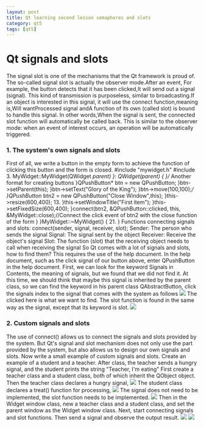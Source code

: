 ```yaml
---
layout: post
title: Qt learning second lesson semaphores and slots
category: qt5
tags: [qt5]
---
```

# Qt signals and slots
The signal slot is one of the mechanisms that the Qt framework is proud of. The so-called signal slot is actually the observer mode.After an event, For example, the button detects that it has been clicked,It will send out a signal (signal). This kind of transmission is purposeless, similar to broadcasting.If an object is interested in this signal, it will use the connect function,meaning is,Will wantProcessed signal andA function of its own (called slot) is bound to handle this signal. In other words,When the signal is sent, the connected slot function will automatically be called back. This is similar to the observer mode: when an event of interest occurs, an operation will be automatically triggered.
### 1\. The system's own signals and slots
First of all, we write a button in the empty form to achieve the function of clicking this button and the form is closed.
#include "mywidget.h"
#include<QPushButton>
3. MyWidget::MyWidget(QWidget *parent)
}: QWidget(parent)
{
}/* Another format for creating buttons
}QPushButton* btn = new QPushButton;
}btn->setParent(this);
}btn->setText("Glory of the King");
}btn->move(100,100);*/
}QPushButton* btn2 = new QPushButton("Close Window",this);
}this->resize(600,400);
13. }this->setWindowTitle("First item");
}this->setFixedSize(600,400);
}connect(btn2, &QPushButton::clicked, this, &MyWidget::close);//Connect the click event of btn2 with the close function of the form
}
}MyWidget::~MyWidget()
{
21. }
Functions connecting signals and slots:
connect(sender, signal, receiver, slot);
Sender: The person who sends the signal
Signal: The signal sent by the object
Receiver: Receive the object's signal
Slot: The function (slot) that the receiving object needs to call when receiving the signal
So Qt comes with a lot of signals and slots, how to find them?
This requires the use of the help document. In the help document, such as the click signal of our button above, enter QPushButton in the help document. First, we can look for the keyword Signals in Contents, the meaning of signals, but we found that we did not find it. At this time, we should think that maybe this signal is inherited by the parent class, so we can find the keyword in his parent class QAbstractButton, click the signals index to the signal that comes with the system as follows
![](https://img-blog.csdnimg.cn/20200331121207330.png)
The clicked here is what we want to find. The slot function is found in the same way as the signal, except that its keyword is slot.
![](https://img-blog.csdnimg.cn/20200331121611427.png?x-oss-process=image/watermark,type_ZmFuZ3poZW5naGVpdGk,shadow_10,text_aHR0cHM6Ly9ibG9nLmNzZG4ubmV0L0R1YW5ZaTE5OTg=,size_16,color_FFFFFF,t_70)
### 2\. Custom signals and slots
The use of connect() allows us to connect the signals and slots provided by the system. But Qt's signal and slot mechanism does not only use the part provided by the system, but also allows us to design our own signals and slots.
Now write a small example of custom signals and slots.
Create an example of a student and a teacher. After class, the teacher sends a hungry signal, and the student prints the string "Teacher, I'm eating"
First create a teacher class and a student class, both of which inherit the QObject object.
Then the teacher class declares a hungry signal,
![](https://img-blog.csdnimg.cn/20200331144300543.png)
The student class declares a treat() function for processing,
![](https://img-blog.csdnimg.cn/20200331144346498.png)
The signal does not need to be implemented, the slot function needs to be implemented.
![](https://img-blog.csdnimg.cn/2020033114442569.png)
Then in the Widget window class, new a teacher class and a student class, and set the parent window as the Widget window class.
Next, start connecting signals and slot functions.
Then send a signal and observe the output result.
![](https://img-blog.csdnimg.cn/20200331144742133.png?x-oss-process=image/watermark,type_ZmFuZ3poZW5naGVpdGk,shadow_10,text_aHR0cHM6Ly9ibG9nLmNzZG4ubmV0L0R1YW5ZaTE5OTg=,size_16,color_FFFFFF,t_70)
![](https://img-blog.csdnimg.cn/20200331144812284.png)